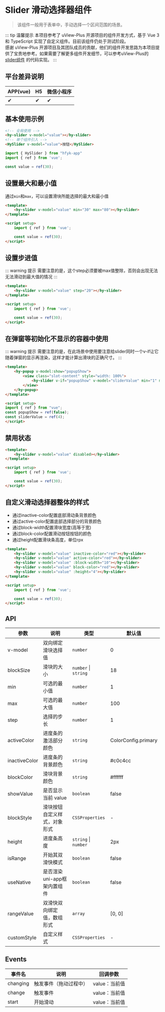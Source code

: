 # Slider 滑动选择器组件
> 该组件一般用于表单中，手动选择一个区间范围的场景。

::: tip 温馨提示
本项目参考了 uView-Plus 开源项目的组件开发方式，基于 Vue 3 和 TypeScript 实现了自定义组件。目前该组件仍处于测试阶段。<br>
感谢 uView-Plus 开源项目及其团队成员的贡献，他们的组件开发思路为本项目提供了宝贵地参考。如果需要了解更多组件开发细节，可以参考uView-Plus的 [slider组件](https://uiadmin.net/uview-plus/components/slider.html) 的代码实现。
:::

## 平台差异说明

| APP(vue) | H5 | 微信小程序 |
|----------|----|-------|
| ✔        | ✔  | ✔     |

## 基本使用示例

```html
<!-- 全局使用 -->
<hy-slider v-model="value"></hy-slider>
<!-- 单个组件引入 -->
<HySlider v-model="value">按钮</HySlider>
```
```ts
import { HySlider } from "hfyk-app"
import { ref } from 'vue';

const value = ref(30);  
```

## 设置最大和最小值
通过`min`和`max`，可以设置滑块所能选择的最大和最小值
```html
<template>
    <hy-slider v-model="value" min="30" max="80"></hy-slider>
</template>

<script setup>
    import { ref } from 'vue';

    const value = ref(30);
</script>
```

## 设置步进值
::: warning 提示
需要注意的是，这个step必须要被max值整除，否则会出现无法无法滑动到最大值的情况
:::
```html
<template>
    <hy-slider v-model="value" step="20"></hy-slider>
</template>

<script setup>
    import { ref } from 'vue';

    const value = ref(30);
</script>
```

## 在弹窗等初始化不显示的容器中使用
::: warning 提示
需要注意的是，在此场景中使用要注意给slider同时一个v-if让它随着弹窗的显示再渲染，这样才能计算出滑块的正确尺寸。
:::
```html
<template>
    <hy-popup v-model:show="popupShow">
        <view class="slot-content" style="width: 100%">
            <hy-slider v-if="popupShow" v-model="sliderValue" min="1" max="4" showValue></hy-slider>
        </view>
    </hy-popup>
</template>

<script setup> 
import { ref } from "vue";
const popupShow = ref(false);
const sliderValue = ref(4);
</script>
```

## 禁用状态
```html
<template>
    <hy-slider v-model="value" disabled></hy-slider>
</template>

<script setup>
    import { ref } from 'vue';

    const value = ref(30);
</script>
```

## 自定义滑动选择器整体的样式
- 通过inactive-color配置底部滑动条背景颜色
- 通过active-color配置底部选择部分的背景颜色
- 通过block-width配置滑块宽度(高等于宽)
- 通过block-color配置滑动按钮按钮的颜色
- 通过height配置滑块条高度，单位rpx
```html
<template>
    <hy-slider v-model="value" inactive-color="red"></hy-slider>
    <hy-slider v-model="value" active-color="red"></hy-slider>
    <hy-slider v-model="value" :block-width="10"></hy-slider>
    <hy-slider v-model="value" block-color="red"></hy-slider>
    <hy-slider v-model="value" :height="4"></hy-slider>
</template>

<script setup>
    import { ref } from 'vue';

    const value = ref(30);
</script>
```

## API

| 参数            | 说明                | 类型                   | 默认值                 |
|---------------|-------------------|----------------------|---------------------|
| v-model       | 双向绑定滑块选择值         | `number`             | 0                   |
| blockSize     | 滑块的大小             | `number` \| `string` | 18                  |
| min           | 可选的最小值            | `number`             | 1                   |
| max           | 可选的最大值            | `number`             | 100                 |
| step          | 选择的步长             | `number`             | 1                   |
| activeColor   | 进度条的激活部分颜色        | `string`             | ColorConfig.primary |
| inactiveColor | 进度条的背景颜色          | `string`             | #c0c4cc             |
| blockColor    | 滑块背景颜色            | `string`             | #ffffff             |
| showValue     | 是否显示当前 value      | `boolean`            | false               |
| blockStyle    | 滑块按钮自定义样式，对象形式    | `CSSProperties`      | -                   |
| height        | 进度条高度             | `string` \| `number` | 2px                 |
| isRange       | 开始其双滑快模式          | `boolean`            | false               |
| useNative     | 是否渲染uni-app框架内置组件 | `boolean`            | false               |
| rangeValue    | 双滑快双向绑定值，数组形式     | `array`              | [0, 0]              |
| customStyle   | 自定义样式             | `CSSProperties`      | -                   |

## Events

| 事件名   | 说明          | 回调参数 |
|-------|-------------|----|
| changing | 触发事件（拖动过程中） | value：当前值   |
| change | 触发事件        | value：当前值   |
| start | 开始滑动        | value：当前值   |
